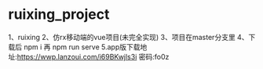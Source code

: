# ruixing_project
1、ruixing
2、仿rx移动端的vue项目(未完全实现)
3、项目在master分支里
4、下载后 npm i 再 npm run serve
5.app版下载地址:https://wwp.lanzoui.com/i69BKwjls3i
密码:fo0z
